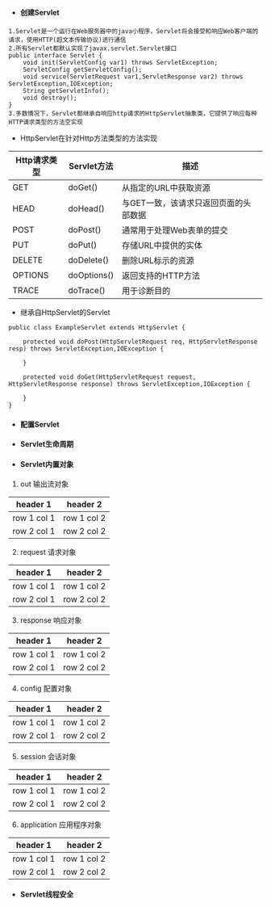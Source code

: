 - #### 创建Servlet
```
1.Servlet是一个运行在Web服务器中的java小程序，Servlet将会接受和响应Web客户端的请求，使用HTTP(超文本传输协议)进行通信
2.所有Servlet都默认实现了javax.servlet.Servlet接口
public interface Servlet {
    void init(ServletConfig var1) throws ServletException;
    ServletConfig getServletConfig();
    void service(ServletRequest var1,ServletResponse var2) throws ServletException,IOException;
    String getServletInfo();
    void destroy();
}
3.多数情况下，Servlet都继承自响应http请求的HttpServlet抽象类，它提供了响应每种HTTP请求类型的方法空实现
```

- HttpServlet在针对Http方法类型的方法实现

Http请求类型 | Servlet方法 | 描述
---|--- |---
GET | doGet() | 从指定的URL中获取资源
HEAD | doHead() | 与GET一致，该请求只返回页面的头部数据
POST | doPost() | 通常用于处理Web表单的提交
PUT | doPut() | 存储URL中提供的实体
DELETE | doDelete() | 删除URL标示的资源
OPTIONS | doOptions() | 返回支持的HTTP方法
TRACE | doTrace() | 用于诊断目的

- 继承自HttpServlet的Servlet
```
public class ExampleServlet extends HttpServlet {
    
    protected void doPost(HttpServletRequest req, HttpServletResponse resp) throws ServletException,IOException {
        
    }
    
    protected void doGet(HttpServletRequest request, HttpServletResponse response) throws ServletException,IOException {
        
    } 
}
```

- #### 配置Servlet

- #### Servlet生命周期 

- #### Servlet内置对象 

1. out 输出流对象
 
header 1 | header 2
---|---
row 1 col 1 | row 1 col 2
row 2 col 1 | row 2 col 2

2. request 请求对象

header 1 | header 2
---|---
row 1 col 1 | row 1 col 2
row 2 col 1 | row 2 col 2

3. response 响应对象

header 1 | header 2
---|---
row 1 col 1 | row 1 col 2
row 2 col 1 | row 2 col 2

4. config 配置对象

header 1 | header 2
---|---
row 1 col 1 | row 1 col 2
row 2 col 1 | row 2 col 2

5. session 会话对象

header 1 | header 2
---|---
row 1 col 1 | row 1 col 2
row 2 col 1 | row 2 col 2

6. application 应用程序对象

header 1 | header 2
---|---
row 1 col 1 | row 1 col 2
row 2 col 1 | row 2 col 2



- #### Servlet线程安全 

